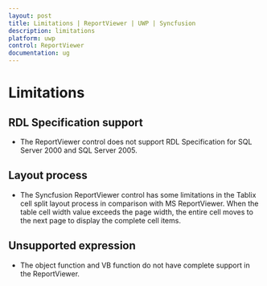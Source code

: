 ```yaml
---
layout: post
title: Limitations | ReportViewer | UWP | Syncfusion
description: limitations
platform: uwp
control: ReportViewer
documentation: ug
---
```


# Limitations

## RDL Specification support

* The ReportViewer control does not support RDL Specification for SQL Server 2000 and SQL Server 2005.

## Layout process

* The Syncfusion ReportViewer control has some limitations in the Tablix cell split layout process in comparison with MS ReportViewer. When the table cell width value exceeds the page width, the entire cell moves to the next page to display the complete cell items. 

## Unsupported expression

* The object function and VB function do not have complete support in the ReportViewer.